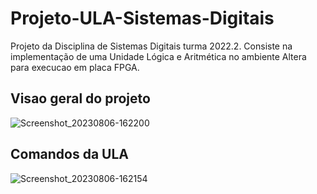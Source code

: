 # Projeto-ULA-Sistemas-Digitais
Projeto da Disciplina de Sistemas Digitais turma 2022.2. Consiste na implementação de uma Unidade Lógica e Aritmética no ambiente Altera para execucao em placa FPGA.

## Visao geral do projeto

![Screenshot_20230806-162200](https://github.com/josejad42/Projeto-ULA-Sistemas-Digitais/assets/95773560/1549bcca-ba0d-4603-b999-1a6a37f5bb8f)

## Comandos da ULA

![Screenshot_20230806-162154](https://github.com/josejad42/Projeto-ULA-Sistemas-Digitais/assets/95773560/076c0241-671d-457f-9ab6-9ca38106fb41)



